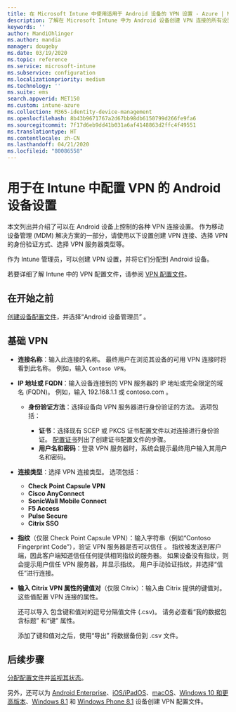 ```yaml
---
title: 在 Microsoft Intune 中使用适用于 Android 设备的 VPN 设置 - Azure | Microsoft Docs
description: 了解在 Microsoft Intune 中为 Android 设备创建 VPN 连接的所有设置。 输入 VPN 服务器的连接名称、IP 地址或 FQDN，选择用户进行身份验证的方式，并选择 Citrix、SonicWall、Check Point Capsule 和 Pulse Secure 连接类型。
keywords: ''
author: MandiOhlinger
ms.author: mandia
manager: dougeby
ms.date: 03/19/2020
ms.topic: reference
ms.service: microsoft-intune
ms.subservice: configuration
ms.localizationpriority: medium
ms.technology: ''
ms.suite: ems
search.appverid: MET150
ms.custom: intune-azure
ms.collection: M365-identity-device-management
ms.openlocfilehash: 8b43b9671767a2d67bb98db6150799d266fe9fa6
ms.sourcegitcommit: 7f17d6eb9dd41b031a6af4148863d2ffc4f49551
ms.translationtype: HT
ms.contentlocale: zh-CN
ms.lasthandoff: 04/21/2020
ms.locfileid: "80086558"
---
```

# <a name="android-device-settings-to-configure-vpn-in-intune"></a>用于在 Intune 中配置 VPN 的 Android 设备设置

本文列出并介绍了可以在 Android 设备上控制的各种 VPN 连接设置。 作为移动设备管理 (MDM) 解决方案的一部分，请使用以下设置创建 VPN 连接、选择 VPN 的身份验证方式、选择 VPN 服务器类型等。

作为 Intune 管理员，可以创建 VPN 设置，并将它们分配到 Android 设备。 

若要详细了解 Intune 中的 VPN 配置文件，请参阅 [VPN 配置文件](vpn-settings-configure.md)。

## <a name="before-you-begin"></a>在开始之前

[创建设备配置文件](vpn-settings-configure.md)，并选择“Android 设备管理员”  。

## <a name="base-vpn"></a>基础 VPN

- **连接名称**：输入此连接的名称。 最终用户在浏览其设备的可用 VPN 连接时将看到此名称。 例如，输入 `Contoso VPN`。
- **IP 地址或 FQDN**：输入设备连接到的 VPN 服务器的 IP 地址或完全限定的域名 (FQDN)。 例如，输入 192.168.1.1 或 contoso.com   。

  - **身份验证方法**：选择设备向 VPN 服务器进行身份验证的方法。 选项包括：

    - **证书**：选择现有 SCEP 或 PKCS 证书配置文件以对连接进行身份验证。 [配置证书](../protect/certificates-configure.md)列出了创建证书配置文件的步骤。
    - **用户名和密码**：登录 VPN 服务器时，系统会提示最终用户输入其用户名和密码。

- **连接类型**：选择 VPN 连接类型。 选项包括：

  - **Check Point Capsule VPN**
  - **Cisco AnyConnect**
  - **SonicWall Mobile Connect**
  - **F5 Access**
  - **Pulse Secure**
  - **Citrix SSO**

- **指纹**（仅限 Check Point Capsule VPN）：输入字符串（例如“Contoso Fingerprint Code”），验证 VPN 服务器是否可以信任  。 指纹被发送到客户端，因此客户端知道信任任何提供相同指纹的服务器。 如果设备没有指纹，则会提示用户信任 VPN 服务器，并显示指纹。 用户手动验证指纹，并选择“信任”进行连接。
- **输入 Citrix VPN 属性的键值对**（仅限 Citrix）：输入由 Citrix 提供的键值对。 这些值配置 VPN 连接的属性。 

  还可以导入  包含键和值对的逗号分隔值文件 (.csv)。 请务必查看“我的数据包含标题”  和“键”  属性。

  添加了键和值对之后，使用“导出”  将数据备份到 .csv 文件。

## <a name="next-steps"></a>后续步骤

[分配配置文件](device-profile-assign.md)并[监视其状态](device-profile-monitor.md)。

另外，还可以为 [Android Enterprise](vpn-settings-android-enterprise.md)、[iOS/iPadOS](vpn-settings-ios.md)、[macOS](vpn-settings-macos.md)、[Windows 10 和更高版本](vpn-settings-windows-10.md)、[Windows 8.1](vpn-settings-windows-8-1.md) 和 [Windows Phone 8.1](vpn-settings-windows-phone-8-1.md) 设备创建 VPN 配置文件。
